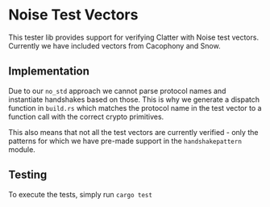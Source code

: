 # Noise Test Vectors

This tester lib provides support for verifying Clatter with Noise test vectors.
Currently we have included vectors from Cacophony and Snow.

## Implementation

Due to our `no_std` approach we cannot parse protocol names and instantiate handshakes
based on those. This is why we generate a dispatch function in `build.rs` which matches
the protocol name in the test vector to a function call with the correct crypto primitives.

This also means that not all the test vectors are currently verified - only the patterns for
which we have pre-made support in the `handshakepattern` module.

## Testing

To execute the tests, simply run `cargo test`